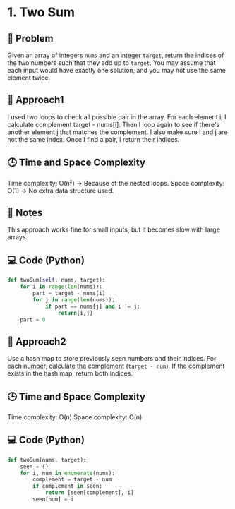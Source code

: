# 1. Two Sum

## 🧠 Problem
Given an array of integers `nums` and an integer `target`, return the indices of the two numbers such that they add up to `target`.
You may assume that each input would have exactly one solution, and you may not use the same element twice.

## 🧩 Approach1
I used two loops to check all possible pair in the array.
For each element i, I calculate complement target - nums[i].
Then I loop again to see if there's another element j that matches the complement.
I also make sure i and j are not the same index.
Once I find a pair, I return their indices.

## 🕒 Time and Space Complexity
Time complexity: O(n²) → Because of the nested loops.
Space complexity: O(1) → No extra data structure used.

## 🤔 Notes
This approach works fine for small inputs, but it becomes slow with large arrays.

## 💻 Code (Python)
```python
def twoSum(self, nums, target):
    for i in range(len(nums)):
        part = target - nums[i]
        for j in range(len(nums)):
            if part == nums[j] and i != j:
                return[i,j]
    part = 0
```
## 🧩 Approach2
Use a hash map to store previously seen numbers and their indices.
For each number, calculate the complement (`target - num`).
If the complement exists in the hash map, return both indices.

## 🕒 Time and Space Complexity
Time complexity: O(n) 
Space complexity: O(n) 

## 💻 Code (Python)
```python
def twoSum(nums, target):
    seen = {}
    for i, num in enumerate(nums):
        complement = target - num
        if complement in seen:
            return [seen[complement], i]
        seen[num] = i
```